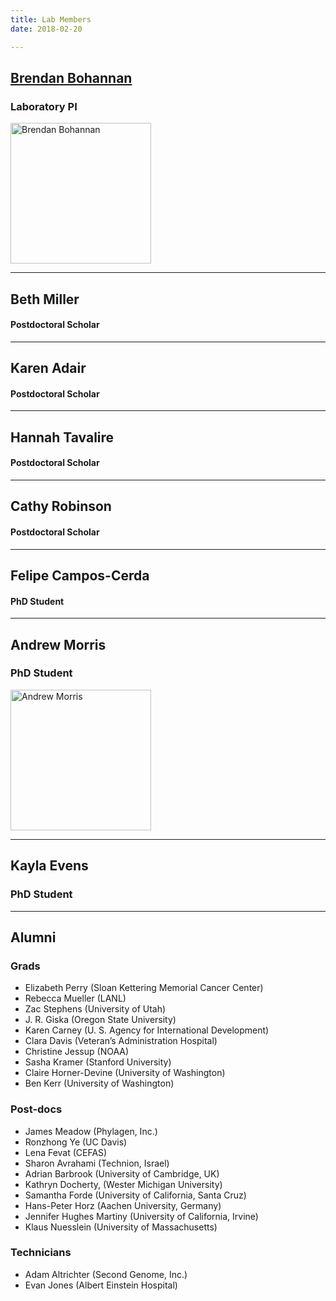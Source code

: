 ```yaml
---
title: Lab Members
date: 2018-02-20

---
```


## <a href="/people/bohannan">Brendan Bohannan</a>
### Laboratory PI

<a href="/people/bohannan">
<img src="/img/bohannan.jpg" alt="Brendan Bohannan" align="left"  width="225" height="225">
</a>
<br clear="all" />

---

## Beth Miller
#### Postdoctoral Scholar

---

## Karen Adair
#### Postdoctoral Scholar

---

## Hannah Tavalire
#### Postdoctoral Scholar

---

## Cathy Robinson
#### Postdoctoral Scholar


---

## Felipe Campos-Cerda
#### PhD Student

---

## Andrew Morris
### PhD Student

<a href="/people/morris">
<img src="/img/morris.jpg" alt="Andrew Morris" align="left" width="225" height="225">
</a>
<br clear="all" />

---

## Kayla Evens
### PhD Student

---

## Alumni
### Grads

- Elizabeth Perry (Sloan Kettering Memorial Cancer Center)
- Rebecca Mueller (LANL)
- Zac Stephens (University of Utah)
- J. R. Giska (Oregon State University)
- Karen Carney (U. S. Agency for International Development)
- Clara Davis (Veteran’s Administration Hospital)
- Christine Jessup (NOAA)
- Sasha Kramer (Stanford University)
- Claire Horner-Devine (University of Washington)
- Ben Kerr (University of Washington)

### Post-docs
- James Meadow (Phylagen, Inc.)
- Ronzhong Ye (UC Davis)
- Lena Fevat (CEFAS)
- Sharon Avrahami (Technion, Israel)
- Adrian Barbrook (University of Cambridge, UK)
- Kathryn Docherty, (Wester Michigan University)
- Samantha Forde (University of California, Santa Cruz)
- Hans-Peter Horz (Aachen University, Germany)
- Jennifer Hughes Martiny (University of California, Irvine)
- Klaus Nuesslein (University of Massachusetts)

### Technicians

- Adam Altrichter (Second Genome, Inc.)
- Evan Jones (Albert Einstein Hospital)
